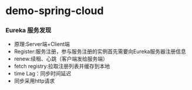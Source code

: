 # demo-spring-cloud

### Eureka 服务发现

   * 原理:Server端+Client端
   * Register:服务注册，参与服务注册的实例首先需要向Eureka服务器注册信息
   * renew:续租、心跳（客户端发给服务端）
   * fetch registry:拉取注册列表并缓存到本地
   * time Lag：同步时间延迟
   * 同步采用http请求
